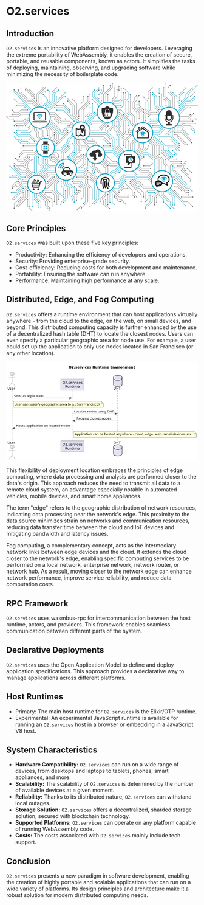 # O2.services

## Introduction

`O2.services` is an innovative platform designed for developers. Leveraging the extreme portability of WebAssembly, it enables the creation of secure, portable, and reusable components, known as actors. It simplifies the tasks of deploying, maintaining, observing, and upgrading software while minimizing the necessity of boilerplate code.

![Cloud](cloud.jpg)

## Core Principles

`O2.services` was built upon these five key principles:

- Productivity: Enhancing the efficiency of developers and operations.
- Security: Providing enterprise-grade security.
- Cost-efficiency: Reducing costs for both development and maintenance.
- Portability: Ensuring the software can run anywhere.
- Performance: Maintaining high performance at any scale.

## Distributed, Edge, and Fog Computing

`O2.services` offers a runtime environment that can host applications virtually anywhere - from the cloud to the edge, on the web, on small devices, and beyond. This distributed computing capacity is further enhanced by the use of a decentralized hash table (DHT) to locate the closest nodes. Users can even specify a particular geographic area for node use. For example, a user could set up the application to only use nodes located in San Francisco (or any other location).

![Diagram](diagram.png)

This flexibility of deployment location embraces the principles of edge computing, where data processing and analysis are performed closer to the data's origin. This approach reduces the need to transmit all data to a remote cloud system, an advantage especially notable in automated vehicles, mobile devices, and smart home appliances.

The term "edge" refers to the geographic distribution of network resources, indicating data processing near the network's edge. This proximity to the data source minimizes strain on networks and communication resources, reducing data transfer time between the cloud and IoT devices and mitigating bandwidth and latency issues.

Fog computing, a complementary concept, acts as the intermediary network links between edge devices and the cloud. It extends the cloud closer to the network's edge, enabling specific computing services to be performed on a local network, enterprise network, network router, or network hub. As a result, moving closer to the network edge can enhance network performance, improve service reliability, and reduce data computation costs.

## RPC Framework

`O2.services` uses wasmbus-rpc for intercommunication between the host runtime, actors, and providers. This framework enables seamless communication between different parts of the system.

## Declarative Deployments

`O2.services` uses the Open Application Model to define and deploy application specifications. This approach provides a declarative way to manage applications across different platforms.

## Host Runtimes

- Primary: The main host runtime for `O2.services` is the Elixir/OTP runtime.
- Experimental: An experimental JavaScript runtime is available for running an `O2.services` host in a browser or embedding in a JavaScript V8 host.

## System Characteristics

- **Hardware Compatibility:** `O2.services` can run on a wide range of devices, from desktops and laptops to tablets, phones, smart appliances, and more.
- **Scalability:** The scalability of `O2.services` is determined by the number of available devices at a given moment.
- **Reliability:** Thanks to its distributed nature, `O2.services` can withstand local outages.
- **Storage Solution:** `O2.services` offers a decentralized, sharded storage solution, secured with blockchain technology.
- **Supported Platforms:** `O2.services` can operate on any platform capable of running WebAssembly code.
- **Costs:** The costs associated with `O2.services` mainly include tech support.

## Conclusion

`O2.services` presents a new paradigm in software development, enabling the creation of highly portable and scalable applications that can run on a wide variety of platforms. Its design principles and architecture make it a robust solution for modern distributed computing needs.
